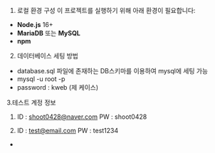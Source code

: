1. 로컬 환경 구성
이 프로젝트를 실행하기 위해 아래 환경이 필요합니다:

- **Node.js** 16+
- **MariaDB** 또는 **MySQL**
- **npm**

2. 데이터베이스 세팅 방법
- database.sql 파일에 존재하는 DB스키마를 이용하여 mysql에 세팅 가능
- mysql -u root -p
- password : kweb (제 케이스)

3.테스트 계정 정보
1. ID : shoot0428@naver.com
   PW : shoot0428

2. ID : test@email.com
   PW : test1234

- 
